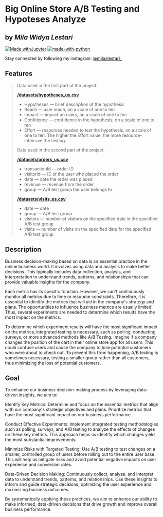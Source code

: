 # Big Online Store A/B Testing and Hypoteses Analyze
## by _Mila Widya Lestari_

[![Made withJupyter](https://img.shields.io/badge/Made%20with-Jupyter-orange?style=for-the-badge&logo=Jupyter)](https://jupyter.org/try)
[![made-with-python](https://img.shields.io/badge/Made%20with-Python-1f425f.svg)](https://www.python.org/)

Stay connected by following my instagram: [@milaalestari_](https://www.instagram.com/milaalestari_/)

## Features
> Data used in the first part of the project:
> 
> [**/datasets/hypotheses_us.csv**](https://raw.githubusercontent.com/milawidyalestari/data-analyst-ml-project/project8-online-store-ab-test/hypotheses_us.csv)
> 
> - Hypotheses — brief description of the hypothesis
> - Reach — user reach, on a scale of one to ten
> - Impact — impact on users, on a scale of one to ten
> - Confidence — confidence in the hypothesis, on a scale of one to ten
> - Effort — resources needed to test the hypothesis, on a scale of one to ten. The higher the Effort value, the more resource-intensive the testing.
> 
> Data used in the second part of the project:
> 
> [**/datasets/orders_us.csv**](https://raw.githubusercontent.com/milawidyalestari/data-analyst-ml-project/project8-online-store-ab-test/orders_us.csv)
> 
> - transactionId — order ID
> - visitorId — ID of the user who placed the order
> - date — date the order was placed
> - revenue — revenue from the order
> - group — A/B test group the user belongs to
> 
> [**/datasets/visits_us.csv**](https://raw.githubusercontent.com/milawidyalestari/data-analyst-ml-project/project8-online-store-ab-test/visits_us.csv)
> 
> - date — date
> - group — A/B test group
> - visitors — number of visitors on the specified date in the specified A/B test group
> - visits — number of visits on the specified date for the specified A/B test group

## Description
Business decision-making based on data is an essential practice in the online business world. It involves using data and analysis to make better decisions. This typically includes data collection, analysis, and interpretation to understand trends, patterns, and relationships that can provide valuable insights for the company.

Each metric has its specific function. However, we can't continuously monitor all metrics due to time or resource constraints. Therefore, it is essential to identify the metrics that will aid in the company's strategy and plans. The opportunities to influence business metrics are usually limited. Thus, several experiments are needed to determine which results have the most impact on the metrics.

To determine which experiment results will have the most significant impact on the metrics, integrated testing is necessary, such as polling, conducting surveys, or more advanced methods like A/B Testing. Imagine if a company changes the position of the cart in their online store app for all users. This could confuse users and cause the company to lose potential customers who were about to check out. To prevent this from happening, A/B testing is sometimes necessary, testing a smaller group rather than all customers, thus minimizing the loss of potential customers.

## Goal

To enhance our business decision-making process by leveraging data-driven insights, we aim to:

Identify Key Metrics: Determine and focus on the essential metrics that align with our company's strategic objectives and plans. Prioritize metrics that have the most significant impact on our business performance.

Conduct Effective Experiments: Implement integrated testing methodologies such as polling, surveys, and A/B testing to analyze the effects of changes on these key metrics. This approach helps us identify which changes yield the most substantial improvements.

Minimize Risks with Targeted Testing: Use A/B testing to test changes on a smaller, controlled group of users before rolling out to the entire user base. This will help us mitigate risks and avoid potential negative impacts on user experience and conversion rates.

Data-Driven Decision Making: Continuously collect, analyze, and interpret data to understand trends, patterns, and relationships. Use these insights to inform and guide strategic decisions, optimizing the user experience and maximizing business outcomes.

By systematically applying these practices, we aim to enhance our ability to make informed, data-driven decisions that drive growth and improve overall business performance.

